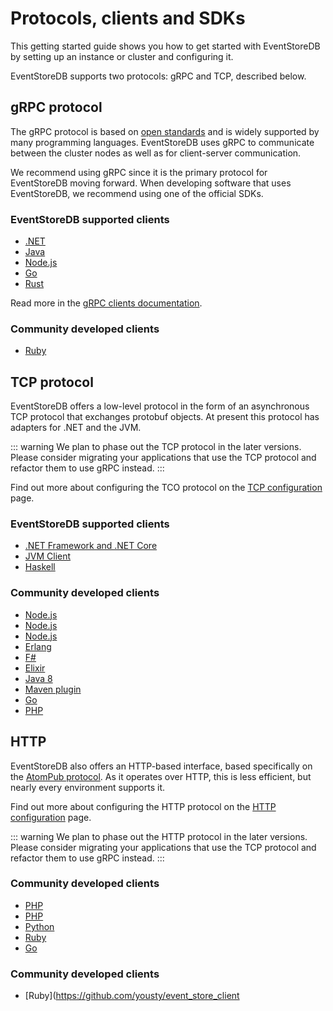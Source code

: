 # Protocols, clients and SDKs

This getting started guide shows you how to get started with EventStoreDB by setting up an instance or cluster and configuring it.

EventStoreDB supports two protocols: gRPC and TCP, described below.

## gRPC protocol 
 
 The gRPC protocol is based on [open standards](https://grpc.io/) and is widely supported by many programming languages. EventStoreDB uses gRPC to communicate between the cluster nodes as well as for client-server communication.
 
 We recommend using gRPC since it is the primary protocol for EventStoreDB moving forward. When developing software that uses EventStoreDB, we recommend using one of the official SDKs.
 
### EventStoreDB supported clients

- [.NET](https://github.com/EventStore/EventStore-Client-Dotnet)
- [Java](https://github.com/EventStore/EventStoreDB-Client-Java)
- [Node.js](https://github.com/EventStore/EventStore-Client-NodeJS)
- [Go](https://github.com/EventStore/EventStore-Client-Go)
- [Rust](https://github.com/EventStore/EventStoreDB-Client-Rust)

Read more in the [gRPC clients documentation](../../../clients/grpc/getting-started/README.md).

### Community developed clients

- [Ruby](https://github.com/yousty/event_store_client)

## TCP protocol

EventStoreDB offers a low-level protocol in the form of an asynchronous TCP protocol that exchanges protobuf objects. At present this protocol has adapters for .NET and the JVM.

::: warning
We plan to phase out the TCP protocol in the later versions. Please consider migrating your applications that use the TCP protocol and refactor them to use gRPC instead.
:::

Find out more about configuring the TCO protocol on the [TCP configuration](../networking/tcp.md) page.

### EventStoreDB supported clients

- [.NET Framework and .NET Core](http://www.nuget.org/packages/EventStore.Client)
- [JVM Client](https://github.com/EventStore/EventStore.JVM)
- [Haskell](https://github.com/EventStore/EventStoreDB-Client-Haskell)

### Community developed clients

- [Node.js](https://www.npmjs.com/package/event-store-client)
- [Node.js](https://www.npmjs.com/package/ges-client)
- [Node.js](https://github.com/nicdex/eventstore-node)
- [Erlang](https://bitbucket.org/anakryiko/erles)
- [F#](https://github.com/haf/EventStore.Client.FSharp)
- [Elixir](https://github.com/exponentially/extreme)
- [Java 8](https://github.com/msemys/esjc)
- [Maven plugin](https://github.com/fuinorg/event-store-maven-plugin)
- [Go](https://github.com/jdextraze/go-gesclient)
- [PHP](https://github.com/prooph/event-store-client/)

## HTTP

EventStoreDB also offers an HTTP-based interface, based specifically on the [AtomPub protocol](http://tools.ietf.org/html/rfc5023). As it operates over HTTP, this is less efficient, but nearly every environment supports it. 

Find out more about configuring the HTTP protocol on the [HTTP configuration](../networking/http.md) page.

::: warning
We plan to phase out the HTTP protocol in the later versions. Please consider migrating your applications that use the TCP protocol and refactor them to use gRPC instead.
:::

### Community developed clients

- [PHP](https://github.com/dbellettini/php-eventstore-client)
- [PHP](https://github.com/prooph/event-store-http-client/)
- [Python](https://github.com/madedotcom/atomicpuppy)
- [Ruby](https://github.com/arkency/http_eventstore)
- [Go](https://github.com/jetbasrawi/go.geteventstore)

### Community developed clients

- [Ruby](https://github.com/yousty/event_store_client
